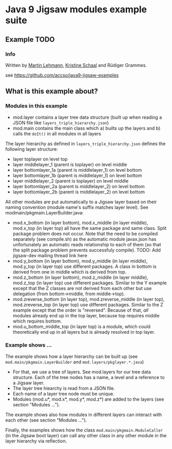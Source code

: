 ﻿# Java 9 Jigsaw modules example suite
## Example TODO

### Info
Written by [Martin Lehmann](https://github.com/MartinLehmann1971), [Kristine Schaal](https://github.com/kristines) and Rüdiger Grammes.

see https://github.com/accso/java9-jigsaw-examples

## What is this example about?

### Modules in this example
* mod.layer contains a layer tree data structure (built up when reading a JSON file like `layers_triple_hierarchy.json`)
* mod.main contains the main class which a) builts up the layers and b) calls the `doIt()` in all modules in all layers

The layer hierarchy as defined in `layers_triple_hierarchy.json` defines the following layer structure:
* layer toplayer on level top
* layer middlelayer_1 (parent is toplayer) on level middle
* layer bottomlayer_1a (parent is middlelayer_1) on level bottom
* layer bottomlayer_1b (parent is middlelayer_1) on level bottom
* layer middlelayer_2 (parent is toplayer) on level middle
* layer bottomlayer_2a (parent is middlelayer_2) on level bottom
* layer bottomlayer_2b (parent is middlelayer_2) on level bottom

All other modules are put automatically to a Jigsaw layer based on their naming convention (module name's suffix matches layer level). See modmain/pkgmain.LayerBuilder.java:
* mod.x_bottom (in layer bottom), mod.x_middle (in layer middle), mod.x_top (in layer top) all have the same package and same class. Split package problem does not occur. Note that the need to be compiled separately (see compile.sh) as the automatic module javax.json has unfortunately an automatic reads relationship to each of them (so that the split package problem prevents successfuly compile). TODO: Add jigsaw-dev mailing thread link here
* mod.y_bottom (in layer bottom), mod.y_middle (in layer middle), mod.y_top (in layer top) use different packages. A class in bottom is derived from one in middle which is derived from top.
* mod.z_bottom (in layer bottom), mod.z_middle (in layer middle), mod.z_top (in layer top) use different packages. Similar to the Y example except that the Z classes are not derived from each other but use delegation (from bottom->middle, from middle->top).
* mod.zreverse_bottom (in layer top), mod.zreverse_middle (in layer top), mod.zreverse_top (in layer top) use different packages. Similar to the Z example except that the order is "reversed". Because of that, _all_ modules already end up in the top layer, because top requires middle which requires bottom.
* mod.u_bottom_middle_top (in layer top) is a module, which could theoretically end up in all layers but is already resolved in top layer.

### Example shows ...
The example shows how a layer hierarchy can be built up (see `mod.main/pkgmain.LayerBuilder` and `mod.layers/pkglayer.*.java`)
- For that, we use a tree of layers. See mod.layers for our tree data structure. Each of the tree nodes has a name, a level and a reference to a Jigsaw layer.
- The layer tree hiearchy is read from a JSON file.
- Each name of a layer tree node must be unique.
- Modules (mod.u*, mod.x*, mod.y*, mod.z*) are added to the layers (see section "Modules ...").

The example shows also how modules in different layers can interact with each other (see section "Modules ...").

Finally, the examples shows how the class `mod.main/pkgmain.ModuleCaller` (in the Jigsaw boot layer) can call any other class in any other module in the layer hierarchy via reflection.
